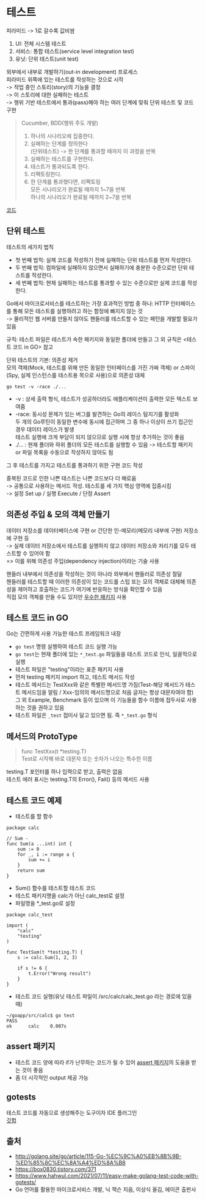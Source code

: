 # 테스트  
피라미드 -> 1로 갈수록 값비쌈
1. UI: 전체 시스템 테스트  
2. 서비스: 통합 테스트(service level integration test)  
3. 유닛: 단위 테스트(unit test)  

외부에서 내부로 개발하기(out-in development) 프로세스  
피라미드 위쪽에 있는 테스트를 작성하는 것으로 시작  
-> 작업 중인 스토리(story)의 기능을 결정  
-> 이 스토리에 대한 실패하는 테스트  
-> 행위 기반 테스트에서 통과(pass)해야 하는 여러 단계에 맞춰 단위 테스트 및 코드 구현  

> Cucumber, BDD(행위 주도 개발)  
> 1. 하나의 시나리오에 집중한다.
> 2. 실패하는 단계를 정의한다  
> (단위테스트) -> 한 단계를 통과할 때까지 이 과정을 반복  
> 3. 실패하는 테스트를 구현한다.
> 4. 테스트가 통과되도록 한다.
> 5. 리팩토링한다.  
> 6. 한 단계를 통과했다면, 리팩토링  
> 모든 시나리오가 완료될 때까지 1~7을 반복  
> 하나의 시나리오가 완료될 때까지 2~7을 반복  

[코드](https://github.com/building-microservices-with-go/chapter4)  

## 단위 테스트  
테스트의 세가지 법칙  
* 첫 번째 법칙: 실제 코드를 작성하기 전에 실패하는 단위 테스트를 먼저 작성한다.  
* 두 번째 법칙: 컴파일에 실패하지 않으면서 실패하기에 충분한 수준으로만 단위 테스트를 작성한다.  
* 세 번째 법칙: 현재 실패하는 테스트를 통과할 수 있는 수준으로만 실제 코드를 작성한다.  

Go에서 마이크로서비스를 테스트하는 가장 효과적인 방법 중 하나: HTTP 인터페이스를 통해 모든 테스트를 실행하려고 하는 함정에 빠지지 않는 것  
-> 물리적인 웹 서버를 만들지 않아도 핸들러를 테스트할 수 있는 패턴을 개발할 필요가 있음  

규칙: 테스트 파일은 테스트가 속한 패키지와 동일한 폴더에 만들고 그 외 규칙은 <테스트 코드 in GO> 참고   

단위 테스트의 기본: 의존성 제거  
모의 객체(Mock, 테스트를 위해 만든 동일한 인터페이스를 가진 가짜 객체) or 스파이(Spy, 실제 인스턴스를 테스트용 목으로 사용)으로 의존성 대체  

```go test -v -race ./...```  
* -v : 상세 출력 형식, 테스트가 성공하더라도 애플리케이션이 출력한 모든 텍스트 보여줌
* -race: 동시성 문제가 있는 버그를 발견하는 Go의 레이스 탐지기를 활성화  
두 개의 Go루틴이 동일한 변수에 동시에 접근하며 그 중 하나 이상이 쓰기 접근인 경우 데이터 레이스가 발생  
테스트 실행에 크게 부담이 되지 않으므로 실행 시에 항상 추가하는 것이 좋음  
* ./... : 현재 폴더와 하위 폴더의 모든 테스트를 실행할 수 있음 -> 테스트할 패키지 or 파일 목록을 수동으로 작성하지 않아도 됨  

그 후 테스트를 가지고 테스트를 통과하기 위한 구현 코드 작성  

중복된 코드로 인한 나쁜 테스트는 나쁜 코드보다 더 해로움  
-> 공통으로 사용하는 메서드 작성. 테스트를 세 가지 핵심 영역에 집중시킴  
-> 설정 Set up / 실행 Execute / 단정 Assert  

## 의존성 주입 & 모의 객체 만들기  
데이터 저장소를 데이터베이스에 구현 or 간단한 인-메모리(메모리 내부에 구현) 저장소에 구현 등  
-> 실제 데이터 저장소에서 테스트를 실행하지 않고 데이터 저장소와 처리기를 모두 테스트할 수 있어야 함  
=> 이를 위해 의존성 주입(dependency injection)이라는 기술 사용  

핸들러 내부에서 의존성을 작성하는 것이 아니라 외부에서 핸들러로 의존성 절달  
핸들러를 테스트할 때 이러한 의존성이 있는 코드를 스텁 또는 모의 객체로 대체해 의존성을 제어하고 호출하는 코드가 여기에 반응하는 방식을 확인할 수 있음  
직접 모의 객체를 만들 수도 있지만 [우수한 패키지](https://github.com/stretchr/testify) 사용  


## 테스트 코드 in GO  
Go는 간편하게 사용 가능한 테스트 프레임워크 내장  

* ```go test``` 명령 실행하여 테스트 코드 실행 가능  
* ```go test```는 현재 폴더에 있는 ```*_test.go``` 파일들을 테스트 코드로 인식, 일괄적으로 실행  
* 테스트 파일은 "testing"이라는 표준 패키지 사용  
* 먼저 testing 패키지 import 하고, 테스트 메서드 작성  
* 테스트 메서드는 TestXxx와 같은 특별한 메서드명 가짐(Test-해당 메서드가 테스트 메서드임을 알림 / Xxx-임의의 메서드명으로 처음 글자는 항상 대문자여야 함)  
그 외 Example, Benchmark 등이 있으며 이 기능들을 함수 이름에 접두사로 사용하는 것을 권하고 있음  
* 테스트 파일은 ```_test``` 접미사 달고 있으면 됨. 즉 ```*_test.go``` 형식  

## 메서드의 ProtoType  
> func TestXxx(t *testing.T)  
> Test로 시작해 바로 대문자 또는 숫자가 나오는 특수한 이름  

testing.T 포인터를 하나 입력으로 받고, 출력은 없음  
테스트 에러 표시는 testing.T의 Error(), Fail() 등의 메서드 사용  

## 테스트 코드 예제  
* 테스트를 할 함수  
```
package calc
 
// Sum -
func Sum(a ...int) int {
    sum := 0
    for _, i := range a {
        sum += i
    }
    return sum
}
```  

* Sum() 함수를 테스트할 테스트 코드  
* 테스트 패키지명을 calc가 아닌 calc_test로 설정  
* 파일명을 *_test.go로 설정  
```
package calc_test
 
import (
    "calc"
    "testing"
)
 
func TestSum(t *testing.T) {
    s := calc.Sum(1, 2, 3)
 
    if s != 6 {
        t.Error("Wrong result")
    }
}
``` 

* 테스트 코드 실행(유닛 테스트 파일이 /src/calc/calc_test.go 라는 경로에 있을 때)  
```
~/goapp/src/calc$ go test
PASS
ok      calc    0.007s
```  

## assert 패키지  
* 테스트 코드 양에 따라 if가 난무하는 코드가 될 수 있어 [assert 패키지](https://github.com/stretchr/testify)의 도움을 받는 것이 좋음  
* 좀 더 시각적인 output 제공 가능  

## gotests  
테스트 코드를 자동으로 생성해주는 도구이자 IDE 플러그인  
[깃헙](https://github.com/cweill/gotests)  



## 출처  
* http://golang.site/go/article/115-Go-%EC%9C%A0%EB%8B%9B-%ED%85%8C%EC%8A%A4%ED%8A%B8  
* https://box0830.tistory.com/371  
* https://www.hahwul.com/2021/07/11/easy-make-golang-test-code-with-gotests/
* Go 언어를 활용한 마이크로서비스 개발, 닉 잭슨 지음, 이상식 올김, 에이콘 출판사  


